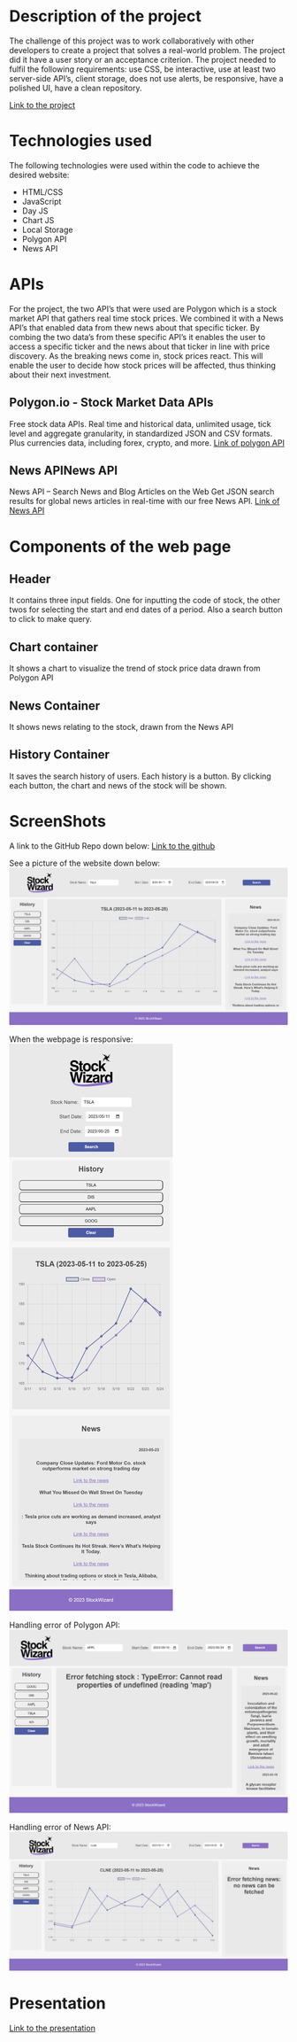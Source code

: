 # Description of the project

The challenge of this project was to work collaboratively with other developers to create a project that solves a real-world problem. The project did it have a user story or an acceptance criterion. The project needed to fulfil the following requirements: use CSS, be interactive, use at least two server-side API’s, client storage, does not use alerts, be responsive, have a polished UI, have a clean repository.

[Link to the project](https://dylanadams98.github.io/stock-wizard/)

# Technologies used

The following technologies were used within the code to achieve the desired website:

- HTML/CSS
- JavaScript
- Day JS
- Chart JS
- Local Storage
- Polygon API
- News API

# APIs

For the project, the two API’s that were used are Polygon which is a stock market API that gathers real time stock prices. We combined it with a News API’s that enabled data from thew news about that specific ticker. By combing the two data’s from these specific API’s it enables the user to access a specific ticker and the news about that ticker in line with price discovery. As the breaking news come in, stock prices react. This will enable the user to decide how stock prices will be affected, thus thinking about their next investment.

## Polygon.io - Stock Market Data APIs

Free stock data APIs. Real time and historical data, unlimited usage, tick level and aggregate granularity, in standardized JSON and CSV formats. Plus currencies data, including forex, crypto, and more.
[Link of polygon API](https://polygon.io)

## News APINews API

News API – Search News and Blog Articles on the Web
Get JSON search results for global news articles in real-time with our free News API.
[Link of News API](https://newsapi.org/)

# Components of the web page

## Header

It contains three input fields. One for inputting the code of stock, the other twos for selecting the start and end dates of a period. Also a search button to click to make query.

## Chart container

It shows a chart to visualize the trend of stock price data drawn from Polygon API

## News Container

It shows news relating to the stock, drawn from the News API

## History Container

It saves the search history of users. Each history is a button. By clicking each button, the chart and news of the stock will be shown.

# ScreenShots

A link to the GitHub Repo down below:
[Link to the github](https://github.com/dylanadams98/bootcamp-project-1)

See a picture of the website down below:
![StockWizard webpage of full size](./assets/screenshots/StockWizardOriginal.png)

When the webpage is responsive:
![StockWizard webpage responsive](./assets/screenshots/StockWizardResponsive.png)

Handling error of Polygon API:
![StockWizard webpage handle error from Polygon](./assets/screenshots/ErrorHandlingStock.png)

Handling error of News API:
![StockWizard webpage handle error from News](./assets/screenshots/ErrorHandlingNews.png)

# Presentation

[Link to the presentation](./assets/presentation/StockWizardHQ.pptx)
